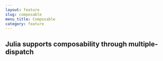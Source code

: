 ```yaml
---
layout: feature
slug: composable
menu_title: Composable
category: feature
---
```

## Julia supports composability through multiple-dispatch
